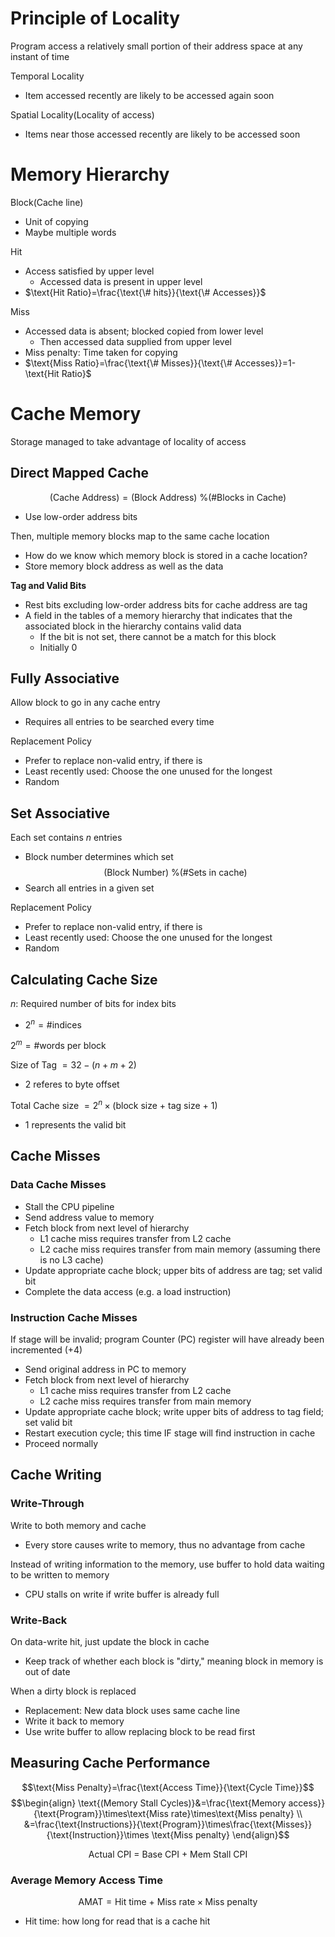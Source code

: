 # Principle of Locality
Program access a relatively small portion of their address space at any instant of time

Temporal Locality
- Item accessed recently are likely to be accessed again soon

Spatial Locality(Locality of access)
- Items near those accessed recently are likely to be accessed soon

# Memory Hierarchy
Block(Cache line)
- Unit of copying
- Maybe multiple words

Hit
- Access satisfied by upper level
	- Accessed data is present in upper level
- $\text{Hit Ratio}=\frac{\text{\# hits}}{\text{\# Accesses}}$

Miss
- Accessed data is absent; blocked copied from lower level
	- Then accessed data supplied from upper level
- Miss penalty: Time taken for copying
- $\text{Miss Ratio}=\frac{\text{\# Misses}}{\text{\# Accesses}}=1-\text{Hit Ratio}$

# Cache Memory
Storage managed to take advantage of locality of access

## Direct Mapped Cache
$$\text{(Cache Address)}=\text{{(Block Address) \% (\#Blocks in Cache)}}$$
- Use low-order address bits

Then, multiple memory blocks map to the same cache location
- How do we know which memory block is stored in a cache location?
- Store memory block address as well as the data

**Tag and Valid Bits**
- Rest bits excluding low-order address bits for cache address are tag
- A field in the tables of a memory hierarchy that indicates that the associated block in the hierarchy contains valid data
	- If the bit is not set, there cannot be a match for this block
	- Initially 0

## Fully Associative
Allow block to go in any cache entry
- Requires all entries to be searched every time

Replacement Policy
- Prefer to replace non-valid entry, if there is
- Least recently used: Choose the one unused for the longest
- Random

## Set Associative
Each set contains $n$ entries
- Block number determines which set
$$\text{(Block Number) \% (\#Sets in cache)}$$
- Search all entries in a given set

Replacement Policy
- Prefer to replace non-valid entry, if there is
- Least recently used: Choose the one unused for the longest
- Random
## Calculating Cache Size
$n$: Required number of bits for index bits
- $2^{n}=\text{\# indices}$

$2^{m}=\text{\# words per block}$

Size of Tag $= 32-(n+m+2)$
- 2 referes to byte offset

Total Cache size $=2^{n}\times(\text{block size + tag size + 1})$
- 1 represents the valid bit

## Cache Misses
### Data Cache Misses
- Stall the CPU pipeline
- Send address value to memory 
- Fetch block from next level of hierarchy
	- L1 cache miss requires transfer from L2 cache 
	- L2 cache miss requires transfer from main memory (assuming there is no L3 cache) 
- Update appropriate cache block; upper bits of address are tag; set valid bit 
- Complete the data access (e.g. a load instruction)

### Instruction Cache Misses
If stage will be invalid; program Counter (PC) register will have already been incremented (+4) 
- Send original address in PC to memory 
- Fetch block from next level of hierarchy
	- L1 cache miss requires transfer from L2 cache 
	- L2 cache miss requires transfer from main memory 
- Update appropriate cache block; write upper bits of address to tag field; set valid bit 
- Restart execution cycle; this time IF stage will find instruction in cache 
- Proceed normally

## Cache Writing
### Write-Through
Write to both memory and cache
- Every store causes write to memory, thus no advantage from cache

Instead of writing information to the memory, use buffer to hold data waiting to be written to memory
- CPU stalls on write if write buffer is already full

### Write-Back
On data-write hit, just update the block in cache
- Keep track of whether each block is "dirty," meaning block in memory is out of date

When a dirty block is replaced
- Replacement: New data block uses same cache line
- Write it back to memory
- Use write buffer to allow replacing block to be read first

## Measuring Cache Performance
$$\text{Miss Penalty}=\frac{\text{Access Time}}{\text{Cycle Time}}$$
$$\begin{align}
\text{(Memory Stall Cycles)}&=\frac{\text{Memory access}}{\text{Program}}\times\text{Miss rate}\times\text{Miss penalty} \\
&=\frac{\text{Instructions}}{\text{Program}}\times\frac{\text{Misses}}{\text{Instruction}}\times \text{Miss penalty}
\end{align}$$

$$\text{Actual CPI = Base CPI + Mem Stall CPI}$$

### Average Memory Access Time
$$\text{AMAT}=\text{Hit time + Miss rate}\times\text{Miss penalty}$$
- Hit time: how long for read that is a cache hit



